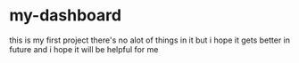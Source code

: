 # my-dashboard

this is my first project there's no alot of things in it but i hope it gets better in future and i hope it will be helpful for me
